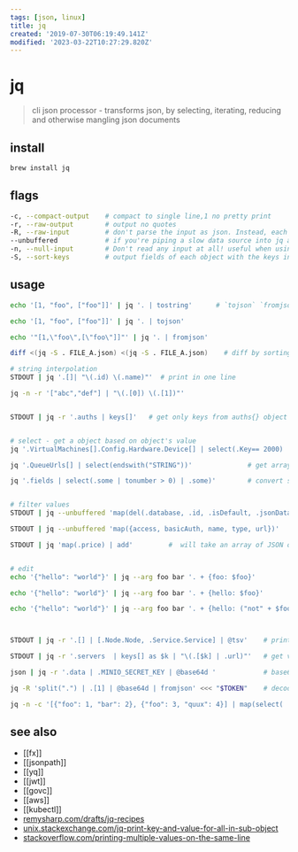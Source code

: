 ```yaml
---
tags: [json, linux]
title: jq
created: '2019-07-30T06:19:49.141Z'
modified: '2023-03-22T10:27:29.820Z'
---
```


# jq

> cli json processor - transforms json, by selecting, iterating, reducing and otherwise mangling json documents

## install

```sh
brew install jq
```

## flags

```sh
-c, --compact-output    # compact to single line,1 no pretty print
-r, --raw-output        # output no quotes
-R, --raw-input         # don't parse the input as json. Instead, each line of text is passed to the filter as a string
--unbuffered            # if you're piping a slow data source into jq and piping jq's output elsewhere
-n, --null-input        # Don't read any input at all! useful when using jq as a simple calculator or to construct json data from scratch
-S, --sort-keys         # output fields of each object with the keys in sorted order
```

## usage

```sh
echo '[1, "foo", ["foo"]]' | jq '. | tostring'      # `tojson` `fromjson`

echo '[1, "foo", ["foo"]]' | jq '. | tojson'

echo '"[1,\"foo\",[\"foo\"]]"' | jq '. | fromjson'

diff <(jq -S . FILE_A.json) <(jq -S . FILE_A.json)    # diff by sorting first

# string interpolation
STDOUT | jq '.[]| "\(.id) \(.name)"'  # print in one line

jq -n -r '["abc","def"] | "\(.[0]) \(.[1])"'


STDOUT | jq -r '.auths | keys[]'   # get only keys from auths{} object


# select - get a object based on object's value
jq '.VirtualMachines[].Config.Hardware.Device[] | select(.Key== 2000) | .CapacityInBytes'

jq '.QueueUrls[] | select(endswith("STRING"))'              # get array-elemnts ending with "STRING"

jq '.fields | select(.some | tonumber > 0) | .some)'        # convert string from .some `tonumber` then get if greater zero


# filter values
STDOUT | jq --unbuffered 'map(del(.database, .id, .isDefault, .jsonData, .orgId, .password, .typeLogoUrl, .user))' # removes from .[], ..map for array 

STDOUT | jq --unbuffered 'map({access, basicAuth, name, type, url})'   # keeps whitelisted from .[]

STDOUT | jq 'map(.price) | add'         #  will take an array of JSON objects as input and return the sum of their "price" fields


# edit
echo '{"hello": "world"}' | jq --arg foo bar '. + {foo: $foo}'                # add field: {  "hello": "world", "foo": "bar"  }

echo '{"hello": "world"}' | jq --arg foo bar '. + {hello: $foo}'              # override field value: { "hello": "bar" }

echo '{"hello": "world"}' | jq --arg foo bar '. + {hello: ("not" + $foo)}'    # concat and add: { "hello": "world", "foo": "notbar" }



STDOUT | jq -r '.[] | [.Node.Node, .Service.Service] | @tsv'    # print in same line; input must be an array, and it is rendered as TSV (tab-separated values)

STDOUT | jq -r '.servers  | keys[] as $k | "\(.[$k] | .url)"'   # get value of dynamic object names

json | jq -r '.data | .MINIO_SECRET_KEY | @base64d '            # base64-decode string

jq -R 'split(".") | .[1] | @base64d | fromjson' <<< "$TOKEN"    # decode jwt-token

jq -n -c '[{"foo": 1, "bar": 2}, {"foo": 3, "quux": 4}] | map(select( .bar ))'  # get element containing bar-field
```

## see also

- [[fx]]
- [[jsonpath]]
- [[yq]]
- [[jwt]]
- [[govc]]
- [[aws]]
- [[kubectl]]
- [remysharp.com/drafts/jq-recipes](https://remysharp.com/drafts/jq-recipes)
- [unix.stackexchange.com/jq-print-key-and-value-for-all-in-sub-object](https://unix.stackexchange.com/a/406425)
- [stackoverflow.com/printing-multiple-values-on-the-same-line](https://stackoverflow.com/a/46131963)
